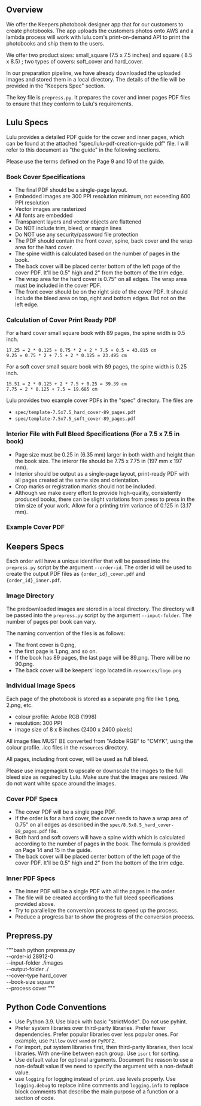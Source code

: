 ## Overview

We offer the Keepers photobook designer app that for our customers to create
photobooks. The app uploads the customers photos onto AWS and a lambda process
will work with lulu.com's print-on-demand API to print the photobooks and ship
them to the users.

We offer two product sizes: small_square (7.5 x 7.5 inches) and square ( 8.5 x
8.5) ; two types of covers: soft_cover and hard_cover.

In our preparation pipeline, we have already downloaded the uploaded
images and stored them in a local directory. The details of the file will be
provided in the "Keepers Spec" section.

The key file is `prepress.py`. It prepares the cover and inner pages PDF files
to ensure that they conform to Lulu's requirements.


## Lulu Specs

Lulu provides a detailed PDF guide for the cover and inner pages, which can be
found at the attached "spec/lulu-pdf-creation-guide.pdf" file. I will refer to 
this document as "the guide" in the following sections.

Please use the terms defined on the Page 9 and 10 of the guide.


### Book Cover Specifications 

- The final PDF should be a single-page layout. 
- Embedded images are 300 PPI resolution minimum, not exceeding 600 PPI
  resolution
- Vector images are rasterized
- All fonts are embedded
- Transparent layers and vector objects are flattened
- Do NOT include trim, bleed, or margin lines
- Do NOT use any security/password file protection
- The PDF should contain the front cover, spine, back cover and the wrap area
  for the hard cover.
- The spine width is calculated based on the number of pages in the book.
- The back cover will be placed center bottom of the left page of the cover
  PDF. It'll be 0.5" high and 2" from the bottom of the trim edge.
- The wrap area for the hard cover is 0.75" on all edges. The wrap area must be
  included in the cover PDF.
- The front cover should be on the right side of the cover PDF. It should
  include the bleed area on top, right and bottom edges. But not on the left
  edge.


### Calculation of Cover Print Ready PDF

For a hard cover small square book with 89 pages, the spine width is 0.5 inch.

    17.25 = 2 * 0.125 + 0.75 * 2 + 2 * 7.5 + 0.5 = 43.815 cm
    9.25 = 0.75 * 2 + 7.5 + 2 * 0.125 = 23.495 cm

For a soft cover small square book with 89 pages, the spine width is 0.25 inch.
    
    15.51 = 2 * 0.125 + 2 * 7.5 + 0.25 = 39.39 cm
    7.75 = 2 * 0.125 + 7.5 = 19.685 cm

Lulu provides two example cover PDFs in the "spec" directory. The files are

- `spec/template-7.5x7.5_hard_cover-89_pages.pdf`
- `spec/template-7.5x7.5_soft_cover-89_pages.pdf`


### Interior File with Full Bleed Specifications (For a 7.5 x 7.5 in book)

- Page size must be 0.25 in (6.35 mm) larger in both width and height than the
  book size. The interor file should be 7.75 x 7.75 in (197 mm x 197 mm).
- Interior should be output as a single-page layout, print-ready PDF with all
  pages created at the same size and orientation.
- Crop marks or registration marks should not be included.
- Although we make every effort to provide high-quality, consistently produced
  books, there can be slight variations from press to press in the trim size of
  your work. Allow for a printing trim variance of 0.125 in (3.17 mm).

### Example Cover PDF 


## Keepers Specs

Each order will have a unique identifier that will be passed into the
`prepress.py` script by the argument `--order-id`. The order id will be used to
create the output PDF files as `{order_id}_cover.pdf` and `{order_id}_inner.pdf`.

### Image Directory 

The predownloaded images are stored in a local directory. The directory will be
passed into the `prepress.py` script by the argument `--input-folder`. The
number of pages per book can vary.

The naming convention of the files is as follows:
- The front cover is 0.png, 
- the first page is 1.png, and so on.
- If the book has 89 pages, the last page will be 89.png. There will be no 90.png.
- The back cover will be keepers' logo located in `resources/logo.png`

### Individual Image Specs

Each page of the photobook is stored as a separate png file like 1.png, 2.png, etc.
- colour profile: Adobe RGB (1998)
- resolution: 300 PPI 
- image size of 8 x 8 inches (2400 x 2400 pixels)

All image files MUST BE converted from "Adobe RGB" to "CMYK", using the colour
profile. .icc files in the `resources` directory.

All pages, including front cover, will be used as full bleed.

Please use imagemagick to upscale or downscale the images to the full bleed
size as required by Lulu. Make sure that the images are resized. We do not want
white space around the images.

### Cover PDF Specs

- The cover PDF will be a single page PDF.
- If the order is for a hard cover, the cover needs to have a wrap area of
  0.75" on all edges as described in the `spec/8.5x8.5_hard_cover-89_pages.pdf`
  file.
- Both hard and soft covers will have a spine width which is calculated
  according to the number of pages in the book. The formula is provided on Page
  14 and 15 in the guide.
- The back cover will be placed center bottom of the left page of the cover
  PDF. It'll be 0.5" high and 2" from the bottom of the trim edge.

### Inner PDF Specs

- The inner PDF will be a single PDF with all the pages in the order.
- The file will be created according to the full bleed specifications provided above.
- Try to parallelize the conversion process to speed up the process.
- Produce a progress bar to show the progress of the conversion process.


## Prepress.py

"""bash
python prepress.py \
    --order-id 28912-0 \
    --input-folder ./images \
    --output-folder ./ \
    --cover-type hard_cover \
    --book-size square \
    --process cover
"""


## Python Code Conventions

- Use Python 3.9. Use black with basic "strictMode". Do not use pyhint.
- Prefer system libraries over third-party libraries. Prefer fewer
  dependencies. Prefer popular libraries over less popular ones. For example,
  use `Pillow` over `wand` or `PyPDF2`.
- For import, put system libraries first, then third-party libraries, then
  local libraries. With one-line between each group. Use `isort` for sorting.
- Use default value for optional arguments. Document the reason to use a
  non-default value if we need to specify the argument with a non-default
  value. 
- use `logging` for logging instead of `print`. use levels properly. Use
  `logging.debug` to replace inline comments and `logging.info` to replace
  block comments that describe the main purpose of a function or a section of
  code.
